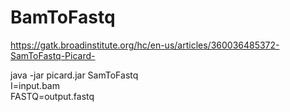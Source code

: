 # BamToFastq

https://gatk.broadinstitute.org/hc/en-us/articles/360036485372-SamToFastq-Picard-

java -jar picard.jar SamToFastq \
     I=input.bam \
     FASTQ=output.fastq
